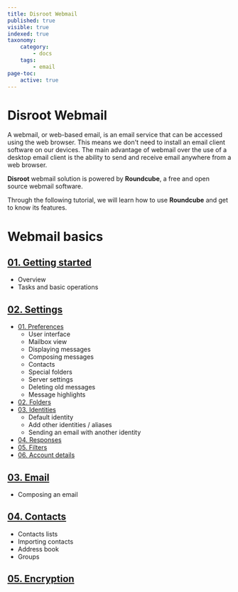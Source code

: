 ```yaml
---
title: Disroot Webmail
published: true
visible: true
indexed: true
taxonomy:
    category:
        - docs
    tags:
        - email
page-toc:
    active: true
---
```


# Disroot Webmail

A webmail, or web-based email, is an email service that can be accessed using the web browser. This means we don't need to install an email client software on our devices. The main advantage of webmail over the use of a desktop email client is the ability to send and receive email anywhere from a web browser.

**Disroot** webmail solution is powered by **Roundcube**, a free and open source webmail software.

Through the following tutorial, we will learn how to use **Roundcube** and get to know its features.

# Webmail basics
## [01. Getting started](getting_started)
  - Overview
  - Tasks and basic operations

## [02. Settings](settings)
  - [01. Preferences](settings/preferences)
    - User interface
    - Mailbox view
    - Displaying messages
    - Composing messages
    - Contacts
    - Special folders
    - Server settings
    - Deleting old messages
    - Message highlights
  - [02. Folders](settings/folders)
  - [03. Identities](settings/identities)
    - Default identity
    - Add other identities / aliases
    - Sending an email with another identity
  - [04. Responses](settings/responses)
  - [05. Filters](settings/filters)
  - [06. Account details](settings/account_details)

## [03. Email](email)
  - Composing an email

## [04. Contacts](contacts)
  - Contacts lists
  - Importing contacts
  - Address book
  - Groups

## [05. Encryption](encryption)